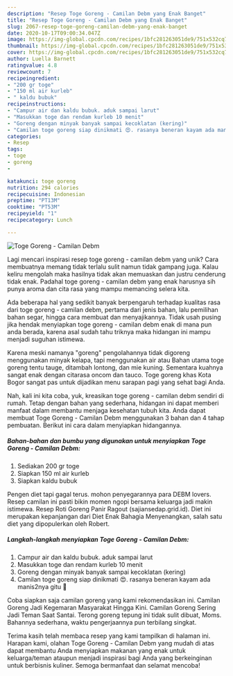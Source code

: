 ```yaml
---
description: "Resep Toge Goreng - Camilan Debm yang Enak Banget"
title: "Resep Toge Goreng - Camilan Debm yang Enak Banget"
slug: 2067-resep-toge-goreng-camilan-debm-yang-enak-banget
date: 2020-10-17T09:00:34.047Z
image: https://img-global.cpcdn.com/recipes/1bfc281263051de9/751x532cq70/toge-goreng-camilan-debm-foto-resep-utama.jpg
thumbnail: https://img-global.cpcdn.com/recipes/1bfc281263051de9/751x532cq70/toge-goreng-camilan-debm-foto-resep-utama.jpg
cover: https://img-global.cpcdn.com/recipes/1bfc281263051de9/751x532cq70/toge-goreng-camilan-debm-foto-resep-utama.jpg
author: Luella Barnett
ratingvalue: 4.8
reviewcount: 7
recipeingredient:
- "200 gr toge"
- "150 ml air kurleb"
- " kaldu bubuk"
recipeinstructions:
- "Campur air dan kaldu bubuk. aduk sampai larut"
- "Masukkan toge dan rendam kurleb 10 menit"
- "Goreng dengan minyak banyak sampai kecoklatan (kering)"
- "Camilan toge goreng siap dinikmati 😍. rasanya beneran kayam ada manis2nya gitu 🤣"
categories:
- Resep
tags:
- toge
- goreng
- 

katakunci: toge goreng  
nutrition: 294 calories
recipecuisine: Indonesian
preptime: "PT13M"
cooktime: "PT53M"
recipeyield: "1"
recipecategory: Lunch

---
```



![Toge Goreng - Camilan Debm](https://img-global.cpcdn.com/recipes/1bfc281263051de9/751x532cq70/toge-goreng-camilan-debm-foto-resep-utama.jpg)

Lagi mencari inspirasi resep toge goreng - camilan debm yang unik? Cara membuatnya memang tidak terlalu sulit namun tidak gampang juga. Kalau keliru mengolah maka hasilnya tidak akan memuaskan dan justru cenderung tidak enak. Padahal toge goreng - camilan debm yang enak harusnya sih punya aroma dan cita rasa yang mampu memancing selera kita.

Ada beberapa hal yang sedikit banyak berpengaruh terhadap kualitas rasa dari toge goreng - camilan debm, pertama dari jenis bahan, lalu pemilihan bahan segar, hingga cara membuat dan menyajikannya. Tidak usah pusing jika hendak menyiapkan toge goreng - camilan debm enak di mana pun anda berada, karena asal sudah tahu triknya maka hidangan ini mampu menjadi suguhan istimewa.

Karena meski namanya &#34;goreng&#34; pengolahannya tidak digoreng menggunakan minyak kelapa, tapi menggunakan air atau Bahan utama toge goreng tentu tauge, ditambah lontong, dan mie kuning. Sementara kuahnya sangat enak dengan citarasa oncom dan tauco. Toge goreng khas Kota Bogor sangat pas untuk dijadikan menu sarapan pagi yang sehat bagi Anda.


Nah, kali ini kita coba, yuk, kreasikan toge goreng - camilan debm sendiri di rumah. Tetap dengan bahan yang sederhana, hidangan ini dapat memberi manfaat dalam membantu menjaga kesehatan tubuh kita. Anda dapat membuat Toge Goreng - Camilan Debm menggunakan 3 bahan dan 4 tahap pembuatan. Berikut ini cara dalam menyiapkan hidangannya.

<!--inarticleads1-->

##### Bahan-bahan dan bumbu yang digunakan untuk menyiapkan Toge Goreng - Camilan Debm:

1. Sediakan 200 gr toge
1. Siapkan 150 ml air kurleb
1. Siapkan  kaldu bubuk


Pengen diet tapi gagal terus. mohon penyegarannya para DEBM lovers. Resep camilan ini pasti bikin momen ngopi bersama keluarga jadi makin istimewa. Resep Roti Goreng Panir Ragout (sajiansedap.grid.id). Diet ini merupakan kepanjangan dari Diet Enak Bahagia Menyenangkan, salah satu diet yang dipopulerkan oleh Robert. 

<!--inarticleads2-->

##### Langkah-langkah menyiapkan Toge Goreng - Camilan Debm:

1. Campur air dan kaldu bubuk. aduk sampai larut
1. Masukkan toge dan rendam kurleb 10 menit
1. Goreng dengan minyak banyak sampai kecoklatan (kering)
1. Camilan toge goreng siap dinikmati 😍. rasanya beneran kayam ada manis2nya gitu 🤣


Coba siapkan saja camilan goreng yang kami rekomendasikan ini. Camilan Goreng Jadi Kegemaran Masyarakat Hingga Kini. Camilan Goreng Sering Jadi Teman Saat Santai. Terong goreng tepung ini tidak sulit dibuat, Moms. Bahannya sederhana, waktu pengerjaannya pun terbilang singkat. 

Terima kasih telah membaca resep yang kami tampilkan di halaman ini. Harapan kami, olahan Toge Goreng - Camilan Debm yang mudah di atas dapat membantu Anda menyiapkan makanan yang enak untuk keluarga/teman ataupun menjadi inspirasi bagi Anda yang berkeinginan untuk berbisnis kuliner. Semoga bermanfaat dan selamat mencoba!
